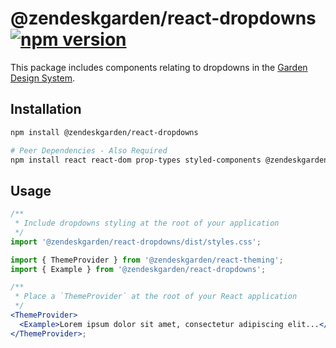 # @zendeskgarden/react-dropdowns [![npm version](https://img.shields.io/npm/v/@zendeskgarden/react-dropdowns.svg?style=flat-square)](https://www.npmjs.com/package/@zendeskgarden/react-dropdowns)

This package includes components relating to dropdowns in the
[Garden Design System](https://zendeskgarden.github.io/).

## Installation

```sh
npm install @zendeskgarden/react-dropdowns

# Peer Dependencies - Also Required
npm install react react-dom prop-types styled-components @zendeskgarden/react-theming
```

## Usage

```jsx static
/**
 * Include dropdowns styling at the root of your application
 */
import '@zendeskgarden/react-dropdowns/dist/styles.css';

import { ThemeProvider } from '@zendeskgarden/react-theming';
import { Example } from '@zendeskgarden/react-dropdowns';

/**
 * Place a `ThemeProvider` at the root of your React application
 */
<ThemeProvider>
  <Example>Lorem ipsum dolor sit amet, consectetur adipiscing elit...</Example>;
</ThemeProvider>;
```

<!--
  TODO:

  * [ ] Add dropdowns to root README table.
  * [ ] Add dropdowns to demo `index.html`.
  * [ ] Add dropdowns to `styleguide.base.config.js` webpack globals.
  * [ ] Delete this comment block.
-->
